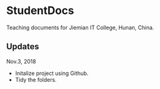 # StudentDocs
Teaching documents for Jiemian IT College, Hunan, China.

## Updates

Nov.3, 2018
- Initalize project using Github.
- Tidy the folders.